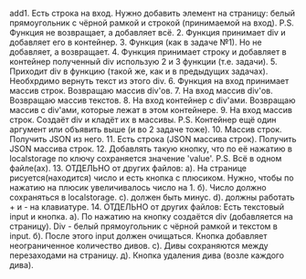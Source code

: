 add1. Есть строка на вход. Нужно добавить элемент на страницу: белый прямоугольник с чёрной рамкой и строкой (принимаемой на вход). P.S. Функция не возвращает, а добавляет всё.
2. Функция принимает div и добавляет его в контейнер.
3. Функция (как в задаче №1). Но не добавляет, а возвращает.
4. Функция принимает строку и добавляет в контейнер полученный div использую 2 и 3 функции (т.е. задачи).
5. Приходит div в функцию (такой же, как и в предыдущих задачах). Необхрдимо вернуть текст из этого div.
6. Функция на вход принимает массив строк. Возвращаю массив div'ов.
7. На вход массив div'ов. Возвращаю массив текстов.
8. На вход контейнер с div'ами. Возвращаю массив с div'ами, которые лежат в этом контейнере.
9. На вход массив строк. Создаёт div и кладёт их в массивы. P.S. Контейнер ещё один аргумент или объявить выше (и во 2 задаче тоже).
10. Массив строк. Получить JSON из него.
11. Есть строка (JSON массива строк). Получить JSON массива строк.
12. Добавлять такую кнопку, что по её нажатию в localstorage по ключу сохраняется значение 'value'.
P.S. Всё в одном файле(ах).
13. ОТДЕЛЬНО от других файлов: а). На странице рисуется(находится) число и есть кнопка с плюсиком. Нужно, чтобы по нажатию на плюсик увеличивалось число на 1. б). Число должно сохраняться в localstorage. с). должен быть минус. d). должны работать + и - на клавиатуре.
14. ОТДЕЛЬНО от других файлов: Есть текстовый input и кнопка. а). По нажатию на кнопку создаётся div (добавляется на страницу). Div - белый прямоугольник с чёрной рамкой и текстом в input. б). После этого input должен очищаться. Кнопка добавляет неограниченное количество дивов. с). Дивы сохраняются между перезаходами на страницу. д). Кнопка удаления дива (возле каждого дива).
